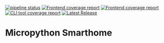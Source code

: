 [![pipeline status](https://gitlab.com/jamedeus/micropython-smarthome/badges/master/pipeline.svg)](https://gitlab.com/jamedeus/micropython-smarthome/-/commits/master)
[![Frontend coverage report](https://gitlab.com/jamedeus/micropython-smarthome/badges/master/coverage.svg?job=test_firmware&key_text=Firmware+Coverage&key_width=120)](https://gitlab.com/jamedeus/micropython-smarthome/-/commits/master)
[![Frontend coverage report](https://gitlab.com/jamedeus/micropython-smarthome/badges/master/coverage.svg?job=test_frontend&key_text=Frontend+Coverage&key_width=120)](https://gitlab.com/jamedeus/micropython-smarthome/-/commits/master)
[![CLI tool coverage report](https://gitlab.com/jamedeus/micropython-smarthome/badges/master/coverage.svg?job=test_cli&key_text=CLI+Coverage&key_width=90)](https://gitlab.com/jamedeus/micropython-smarthome/-/commits/master)
[![Latest Release](https://gitlab.com/jamedeus/micropython-smarthome/-/badges/release.svg?key_text=Firmware+Release&key_width=112)](https://gitlab.com/jamedeus/micropython-smarthome/-/releases)

# Micropython Smarthome
